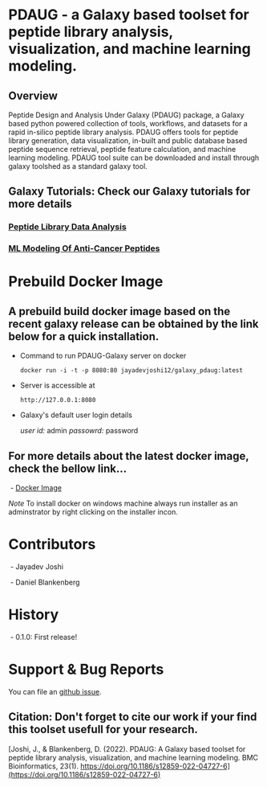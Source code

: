 # PDAUG - a Galaxy based toolset for peptide library analysis, visualization, and machine learning modeling.

## Overview 

Peptide Design and Analysis Under Galaxy (PDAUG) package, a Galaxy based python powered collection of tools, workflows, and datasets for a rapid in-silico peptide library analysis. PDAUG offers tools for peptide library generation, data visualization, in-built and public database based peptide sequence retrieval, peptide feature calculation, and machine learning modeling. PDAUG tool suite can be downloaded and install through galaxy toolshed as a standard galaxy tool. 

## Galaxy Tutorials: Check our Galaxy tutorials for more details

  ### [Peptide Library Data Analysis](https://training.galaxyproject.org/training-material/topics/proteomics/tutorials/peptide-library-data-analysis/tutorial.html)
  
  ### [ML Modeling Of Anti-Cancer Peptides](https://training.galaxyproject.org/training-material/topics/proteomics/tutorials/ml-modeling-of-anti-cancer-peptides/tutorial.html)


# Prebuild Docker Image 

## A prebuild build docker image based on the recent galaxy release can be obtained by the link below for a quick installation. 
 
 - Command to run PDAUG-Galaxy server on docker
 
    `docker run -i -t -p 8080:80 jayadevjoshi12/galaxy_pdaug:latest`
  
 - Server is accessible at 
   
    `http://127.0.0.1:8080`
 
 - Galaxy's default user login details
  
     *user id:* admin
     *passowrd:* password
 
 
## For more details about the latest docker image, check the bellow link...

 - [Docker Image](https://github.com/jaidevjoshi83/docker_pdaug)

 *Note* To install docker on windows machine always run installer as an adminstrator by right clicking on the installer incon. 

# Contributors
 - Jayadev Joshi
 
 - Daniel Blankenberg

# History

 - 0.1.0: First release!

# Support & Bug Reports

You can file an [github issue](https://github.com/jaidevjoshi83/docker_pdaug/issues). 



## Citation: Don't forget to cite our work if your find this toolset usefull for your research. 


  [Joshi, J., &#38; Blankenberg, D. (2022). PDAUG: A Galaxy based toolset for peptide library analysis, visualization, and machine learning modeling. BMC Bioinformatics, 23(1). https://doi.org/10.1186/s12859-022-04727-6](https://doi.org/10.1186/s12859-022-04727-6)

